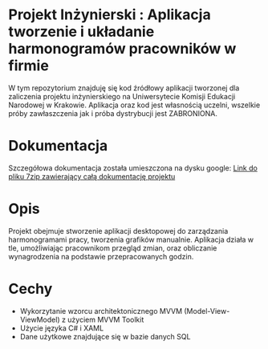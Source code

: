 # Projekt Inżynierski : Aplikacja tworzenie i układanie harmonogramów pracowników w firmie

W tym repozytorium znajduję się kod źródłowy aplikacji tworzonej dla zaliczenia projektu inżynierskiego na Uniwersytecie Komisji Edukacji Narodowej w Krakowie. Aplikacja oraz kod jest własnością uczelni, wszelkie próby zawłaszczenia jak i próba dystrybucji jest ZABRONIONA.

# Dokumentacja

Szczegółowa dokumentacja została umieszczona na dysku google:
[Link do pliku 7zip zawierający całą dokumentację projektu](https://drive.google.com/file/d/1Ex8u6JYd321W7WpVx3owEQt_uYTLc1em/view?usp=sharing)

# Opis
Projekt obejmuje stworzenie aplikacji desktopowej do zarządzania harmonogramami pracy, tworzenia grafików manualnie. Aplikacja działa w tle, umożliwiając pracownikom przegląd zmian, oraz obliczanie wynagrodzenia na podstawie
przepracowanych godzin.

# Cechy
- Wykorzytanie wzorcu architektonicznego MVVM (Model-View-ViewModel) z użyciem MVVM Toolkit
- Użycie języka C# i XAML
- Dane użytkowe znajdujące się w bazie danych SQL
